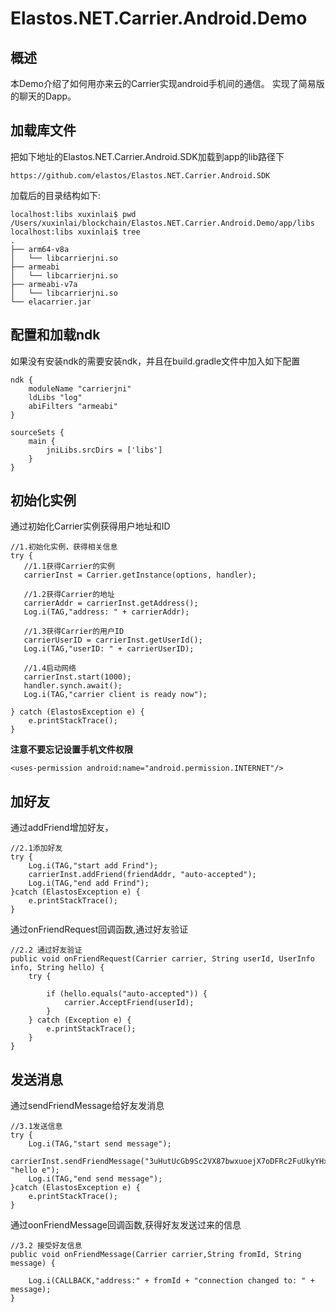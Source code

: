 # Elastos.NET.Carrier.Android.Demo
## 概述

本Demo介绍了如何用亦来云的Carrier实现android手机间的通信。
实现了简易版的聊天的Dapp。

## 加载库文件
把如下地址的Elastos.NET.Carrier.Android.SDK加载到app的lib路径下

```
https://github.com/elastos/Elastos.NET.Carrier.Android.SDK
```

加载后的目录结构如下:
```
localhost:libs xuxinlai$ pwd
/Users/xuxinlai/blockchain/Elastos.NET.Carrier.Android.Demo/app/libs
localhost:libs xuxinlai$ tree
.
├── arm64-v8a
│   └── libcarrierjni.so
├── armeabi
│   └── libcarrierjni.so
├── armeabi-v7a
│   └── libcarrierjni.so
└── elacarrier.jar
```

## 配置和加载ndk

如果没有安装ndk的需要安装ndk，并且在build.gradle文件中加入如下配置

```
ndk {
    moduleName "carrierjni"
    ldLibs "log"
    abiFilters "armeabi"
}

sourceSets {
    main {
        jniLibs.srcDirs = ['libs']
    }
}
```

## 初始化实例
通过初始化Carrier实例获得用户地址和ID
```
//1.初始化实例，获得相关信息
try {
   //1.1获得Carrier的实例
   carrierInst = Carrier.getInstance(options, handler);

   //1.2获得Carrier的地址
   carrierAddr = carrierInst.getAddress();
   Log.i(TAG,"address: " + carrierAddr);

   //1.3获得Carrier的用户ID
   carrierUserID = carrierInst.getUserId();
   Log.i(TAG,"userID: " + carrierUserID);

   //1.4启动网络
   carrierInst.start(1000);
   handler.synch.await();
   Log.i(TAG,"carrier client is ready now");

} catch (ElastosException e) {
    e.printStackTrace();
}
```

**注意不要忘记设置手机文件权限**


```
<uses-permission android:name="android.permission.INTERNET"/>
```

## 加好友

通过addFriend增加好友，
```
//2.1添加好友
try {
    Log.i(TAG,"start add Frind");
    carrierInst.addFriend(friendAddr, "auto-accepted");
    Log.i(TAG,"end add Frind");
}catch (ElastosException e) {
    e.printStackTrace();
}
```

通过onFriendRequest回调函数,通过好友验证
```
//2.2 通过好友验证
public void onFriendRequest(Carrier carrier, String userId, UserInfo info, String hello) {
    try {

        if (hello.equals("auto-accepted")) {
            carrier.AcceptFriend(userId);
        }
    } catch (Exception e) {
        e.printStackTrace();
    }
}
```

## 发送消息
通过sendFriendMessage给好友发消息
```
//3.1发送信息
try {
    Log.i(TAG,"start send message");
    carrierInst.sendFriendMessage("3uHutUcGb9Sc2VX87bwxuoejX7oDFRc2FuUkyYHxbNpG", "hello e");
    Log.i(TAG,"end send message");
}catch (ElastosException e) {
    e.printStackTrace();
}
```

通过oonFriendMessage回调函数,获得好友发送过来的信息
```
//3.2 接受好友信息
public void onFriendMessage(Carrier carrier,String fromId, String message) {

    Log.i(CALLBACK,"address:" + fromId + "connection changed to: " + message);
}        
```
        